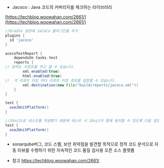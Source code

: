 
- Jacoco : Java 코드의 커버리지를 체크하는 라이브러리

[https://techblog.woowahan.com/2661/](https://techblog.woowahan.com/2661/)

```groovy
//Gradle 설정에 JaCoCo 플러그인을 추가
plugins {
  id 'jacoco'
}

acocoTestReport {
    dependsOn tasks.test
    reports {
// 원하는 리포트를 켜고 끌 수 있습니다.
        xml.enabled(true)
        html.enabled(true)
//  각 리포트 타입 마다 리포트 저장 경로를 설정할 수 있습니다.
        xml.destination(new File("build/reports/jacoco.xml"))
    }
}

test {
  useJUnitPlatform()
}

//JUnit5로 테스트를 작생했기 때문에 테스트 시 JUnit이 함께 동작할 수 있도록 다음 설정을 해줍니다.
test {
  useJUnitPlatform()
}
```

- sonarqube버그, 코드 스멜, 보안 취약점을 발견할 목적으로 정적 코드 분석으로 자동 리뷰를 수행하기 위한 지속적인 코드 품질 검사용 오픈 소스 플랫폼

* 참고
https://techblog.woowahan.com/2661/